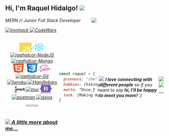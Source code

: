 <h2> Hi, I'm Raquel Hidalgo! <img src="https://media.giphy.com/media/mGcNjsfWAjY5AEZNw6/giphy.gif" width="50"></h2>
<img align='right' src="https://media0.giphy.com/media/cFdHXXm5GhJsc/giphy.gif?cid=ecf05e47bd85u7nuusd2l4qk50x7vqq7lvsxn3955jr0jaso&rid=giphy.gif&ct=g" width="230">

 
<p><em> MERN // Junior Full Stack Developer 
</p>
 
 <a href="https://www.credential.net/b74ed3c6-7824-45eb-8802-0cc3a8a964dc#gs.oe4twf" target="_blank"> <img alt='Ironhack' width="40" height="40" src="https://i.imgur.com/qq7wMW4.png">
<img alt='CodeWars' src='https://www.codewars.com/users/raqhidcor/badges/micro' />
</p>

<div style="display: flex; align-items:center"><br>
  <div align="center">
  <img align="center" alt="raqhidcor-Js" height="30" width="40" src="https://raw.githubusercontent.com/devicons/devicon/master/icons/javascript/javascript-plain.svg">
  <img align="center" alt="raqhidcor-React" height="30" width="40" src="https://raw.githubusercontent.com/devicons/devicon/master/icons/react/react-original.svg">
  <img align="center" alt="raqhidcor-NodeJS" height="30" width="40" src="https://cdn.jsdelivr.net/gh/devicons/devicon/icons/nodejs/nodejs-original.svg">
  <img align="center" alt="raqhidcor-Mongo" height="30" width="40" src="https://cdn.jsdelivr.net/gh/devicons/devicon/icons/mongodb/mongodb-original.svg">
  <img align="center" alt="raqhidcor-HTML" height="30" width="40" src="https://raw.githubusercontent.com/devicons/devicon/master/icons/html5/html5-original.svg">
  <img align="center" alt="raqhidcor-CSS" height="30" width="40" src="https://raw.githubusercontent.com/devicons/devicon/master/icons/css3/css3-original.svg">
   <img align="center" alt="raqhidcor-SASS" height="30" width="40" src="https://raw.githubusercontent.com/devicons/devicon/master/icons/sass/sass-original.svg">
  <img align="center" alt="raqhidcor-Git" height="30" width="40" src="https://cdn.jsdelivr.net/gh/devicons/devicon/icons/git/git-original.svg">
  </div>
 
  <div style="display: flex; align-items:center"><br>
  <div align="center">
   <img align="center" alt="heroku" height="30" width="40" src="https://www.vectorlogo.zone/logos/heroku/heroku-icon.svg">
   <img align="center" alt="Handlebars" height="30" width="40" src="https://cdn.jsdelivr.net/gh/devicons/devicon/icons/handlebars/handlebars-original.svg" >
   <img align="center" alt="canvasjs" height="30" width="40" src="https://raw.githubusercontent.com/Hardik0307/Hardik0307/master/assets/canvasjs-charts.svg"> 
   <img align="center" alt="mui" height="30" width="40" src="https://cdn.worldvectorlogo.com/logos/material-ui-1.svg">
   <img align="center" alt="bootstrap" height="30" width="40" src="https://raw.githubusercontent.com/devicons/devicon/master/icons/bootstrap/bootstrap-plain-wordmark.svg">
   <img align="center" alt="postman" height="40" width="40" src="https://www.vectorlogo.zone/logos/getpostman/getpostman-icon.svg">
   <img align="center" alt="axios" height="40" width="40" src="https://user-images.githubusercontent.com/8939680/57233882-20344080-6fe5-11e9-9086-d20a955bed59.png">
   <img align="center" alt="express" height="38" width="40" src="https://raw.githubusercontent.com/devicons/devicon/master/icons/express/express-original-wordmark.svg">
 </div>
   </div>



### <img src="https://media.giphy.com/media/VgCDAzcKvsR6OM0uWg/giphy.gif" width="50"> A little more about me...  

```javascript
const raquel = {
  pronouns: "she" | "her",
  hobbies: [hiking, spent time with my dog Thomas,I ❤️ baking],
  motto: “Once,I saw a bee drown in honey, and I understood.”,
  task: [Making my path in the tech industry],
}
```

<img src="https://media.giphy.com/media/LnQjpWaON8nhr21vNW/giphy.gif" width="60"> <em><b>I love connecting with different people</b> so if you want to say <b>hi, I'll be happy to meet you more!</b> :)</em>

<div align='center'> 
  <a href = "mailto: raqhidcor@gmail.com"><img src="https://img.shields.io/badge/-Gmail-%23333?style=for-the-badge&logo=gmail&logoColor=white" target="_blank"></a>
  <a href="https://www.linkedin.com/in/raquel-hidalgo-corchuelo/" target="_blank"><img src="https://img.shields.io/badge/-LinkedIn-%230077B5?style=for-the-badge&logo=linkedin&logoColor=white" target="_blank"></a> 

---

